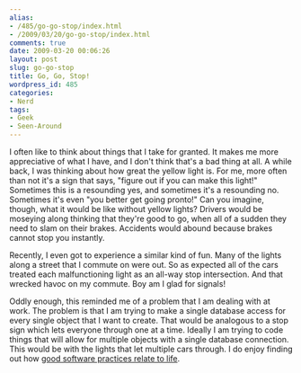 ```yaml
---
alias:
- /485/go-go-stop/index.html
- /2009/03/20/go-go-stop/index.html
comments: true
date: 2009-03-20 00:06:26
layout: post
slug: go-go-stop
title: Go, Go, Stop!
wordpress_id: 485
categories:
- Nerd
tags:
- Geek
- Seen-Around
---
```


I often like to think about things that I take for granted.  It makes me more appreciative of what I have, and I don't think that's a bad thing at all.  A while back, I was thinking about how great the yellow light is.  For me, more often than not it's a sign that says, "figure out if you can make this light!"  Sometimes this is a resounding yes, and sometimes it's a resounding no.  Sometimes it's even "you better get going pronto!"  Can you imagine, though, what it would be like without yellow lights?  Drivers would be moseying along thinking that they're good to go, when all of a sudden they need to slam on their brakes.  Accidents would abound because brakes cannot stop you instantly.

Recently, I even got to experience a similar kind of fun.  Many of the lights along a street that I commute on were out.  So as expected all of the cars treated each malfunctioning light as an all-way stop intersection.  And that wrecked havoc on my commute.  Boy am I glad for signals!

Oddly enough, this reminded me of a problem that I am dealing with at work.  The problem is that I am trying to make a single database access for every single object that I want to create.  That would be analogous to a stop sign which lets everyone through one at a time.  Ideally I am trying to code things that will allow for multiple objects with a single database connection.  This would be with the lights that let multiple cars through.  I do enjoy finding out how [good software practices relate to life](http://www.goingthewongway.com/2007/08/21/how-good-programming-practices-help-in-real-life/).
